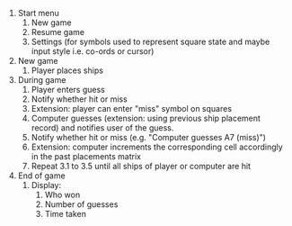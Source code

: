 1. Start menu
    1. New game
    2. Resume game
    3. Settings (for symbols used to represent square state and maybe input style i.e. co-ords or cursor)
2. New game
    1. Player places ships
3. During game
    1. Player enters guess
    2. Notify whether hit or miss
    3. Extension: player can enter "miss" symbol on squares
    4. Computer guesses (extension: using previous ship placement record) and notifies user of the guess.
    5. Notify whether hit or miss (e.g. "Computer guesses A7 (miss)")
    6. Extension: computer increments the corresponding cell accordingly in the past placements matrix
    7. Repeat 3.1 to 3.5 until all ships of player or computer are hit
4. End of game
    1. Display:
        1. Who won
        2. Number of guesses
        3. Time taken